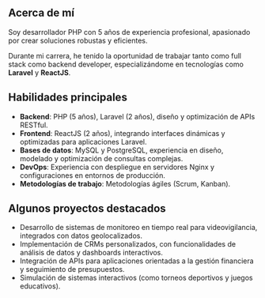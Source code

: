 ## Acerca de mí

Soy desarrollador PHP con 5 años de experiencia profesional, apasionado por crear soluciones robustas y eficientes.

Durante mi carrera, he tenido la oportunidad de trabajar tanto como full stack como backend developer, especializándome en tecnologías como
**Laravel** y **ReactJS**.

## Habilidades principales

- **Backend**: PHP (5 años), Laravel (2 años), diseño y optimización de APIs RESTful.
- **Frontend**: ReactJS (2 años), integrando interfaces dinámicas y optimizadas para aplicaciones Laravel.
- **Bases de datos**: MySQL y PostgreSQL, experiencia en diseño, modelado y optimización de consultas complejas.
- **DevOps**: Experiencia con despliegue en servidores Nginx y configuraciones en entornos de producción.
- **Metodologías de trabajo**: Metodologías ágiles (Scrum, Kanban).

## Algunos proyectos destacados

- Desarrollo de sistemas de monitoreo en tiempo real para videovigilancia, integrados con datos geolocalizados.
- Implementación de CRMs personalizados, con funcionalidades de análisis de datos y dashboards interactivos.
- Integración de APIs para aplicaciones orientadas a la gestión financiera y seguimiento de presupuestos.
- Simulación de sistemas interactivos (como torneos deportivos y juegos educativos).
